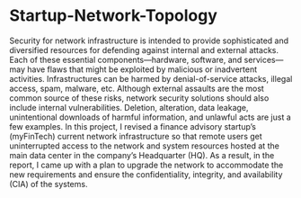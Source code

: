 # Startup-Network-Topology

Security for network infrastructure is intended to provide sophisticated and diversified resources for defending against internal and external attacks. Each of these essential components—hardware, software, and services—may have flaws that might be exploited by malicious or inadvertent activities. Infrastructures can be harmed by denial-of-service attacks, illegal access, spam, malware, etc. Although external assaults are the most common source of these risks, network security solutions should also include internal vulnerabilities. Deletion, alteration, data leakage, unintentional downloads of harmful information, and unlawful acts are just a few examples. In this project, I revised a finance advisory startup’s (myFinTech) current network infrastructure so that remote users get uninterrupted access to the network and system resources hosted at the main data center in the company’s Headquarter (HQ). As a result, in the report, I came up with a plan to upgrade the network to accommodate the new requirements and ensure the confidentiality, integrity, and availability (CIA) of the systems.
